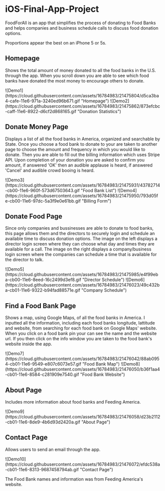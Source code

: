 # iOS-Final-App-Project

FoodForAll is an app that simplifies the process of donating to Food Banks and helps companies and business schedule calls to discuss food donation options.

Proportions appear the best on an iPhone 5 or 5s.

<h2>Homepage</h2>
<p>Shows the total amount of money donated to all the food banks in the U.S. through the app.  When you scroll down you are able to see which food banks have donated the most money to encourage others to donate.</p>
![Demo1](https://cloud.githubusercontent.com/assets/16784983/21475804/d5ca3ba4-cafe-11e6-971a-3240ed96b671.gif "Homepage")    
![Demo2](https://cloud.githubusercontent.com/assets/16784983/21475862/873efcbc-caff-11e6-8922-d6cf2d868165.gif "Donation Statistics")
  
<h2>Donate Money Page</h2>
<p>Displays a list of all the food banks in America, organized and searchable by State.  Once you choose a food bank to donate to your are taken to another page to choose the amount and frequency in which you would like to donate.  Then you are able to fill out the billing information which uses Stripe API.  Upon completion of your donation you are asked to confirm you amount, if answered 'OK' then an audible applause is heard, if answered 'Cancel' and audible crowd booing is heard.</p>
![Demo3](https://cloud.githubusercontent.com/assets/16784983/21475931/43782714-cb00-11e6-960f-573d67503643.gif "Food Bank List")
![Demo4](https://cloud.githubusercontent.com/assets/16784983/21475950/793d05fe-cb00-11e6-97dc-5a3f9e0e61bb.gif "Billing Form")

<h2>Donate Food Page</h2>
<p>Since only companies and bussinesses are able to donate to food banks, this page allows them and the directors to securely login and schedule an available time to discuss donation options.  The image on the left displays a director login screen where they can choose what day and times they are available for a call.  The image on the right displays a company/business login screen where the companies can schedule a time that is available for the director to talk.</p>
![Demo5](https://cloud.githubusercontent.com/assets/16784983/21475985/e4f99eba-cb00-11e6-8eed-16c2499d3ef8.gif "Director Schedule")
![Demo6](https://cloud.githubusercontent.com/assets/16784983/21476023/49c432ba-cb01-11e6-9322-b94fad88571e.gif "Company Schedule")

<h2>Find a Food Bank Page</h2>
<p>Shows a map, using Google Maps, of all the food banks in America.  I inputted all the information, including each food banks longitude, lattitude and website, from searching for each food bank on Google Maps' website.  When you click on a food bank pin your can see the name and the website url.  If you then click on the info window you are taken to the food bank's website inside the app.</p>
![Demo7](https://cloud.githubusercontent.com/assets/16784983/21476042/88ab0954-cb01-11e6-9549-e807c6073e57.gif "Food Bank Map")
![Demo8](https://cloud.githubusercontent.com/assets/16784983/21476050/b36f1aa4-cb01-11e6-8584-c281909e7540.gif "Food Bank Website")

<h2>About Page</h2>
<p>Includes more information about food banks and Feeding America.</p>
![Demo9](https://cloud.githubusercontent.com/assets/16784983/21476058/d23b2112-cb01-11e6-8de9-4b6d93d2420a.gif "About Page")

<h2>Contact Page</h2>
<p>Allows users to send an email through the app.</p>
![Demo10](https://cloud.githubusercontent.com/assets/16784983/21476072/efdc538a-cb01-11e6-8313-9687458794ab.gif "Contact Page")

<p>The Food Bank names and information was from Feeding America's website.</p>


